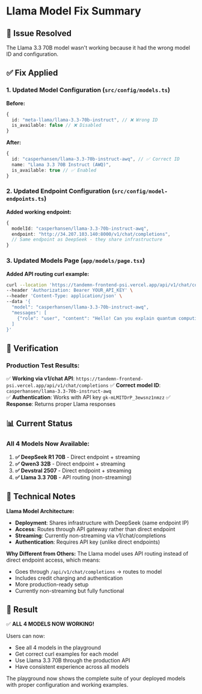 # Llama Model Fix Summary

## 🎯 Issue Resolved
The Llama 3.3 70B model wasn't working because it had the wrong model ID and configuration.

## ✅ Fix Applied

### 1. Updated Model Configuration (`src/config/models.ts`)
**Before:**
```typescript
{
  id: "meta-llama/llama-3.3-70b-instruct", // ❌ Wrong ID
  is_available: false // ❌ Disabled
}
```

**After:**
```typescript
{
  id: "casperhansen/llama-3.3-70b-instruct-awq", // ✅ Correct ID
  name: "Llama 3.3 70B Instruct (AWQ)",
  is_available: true // ✅ Enabled
}
```

### 2. Updated Endpoint Configuration (`src/config/model-endpoints.ts`)
**Added working endpoint:**
```typescript
{
  modelId: "casperhansen/llama-3.3-70b-instruct-awq",
  endpoint: "http://34.207.103.140:8000/v1/chat/completions",
  // Same endpoint as DeepSeek - they share infrastructure
}
```

### 3. Updated Models Page (`app/models/page.tsx`)
**Added API routing curl example:**
```bash
curl --location 'https://tandemn-frontend-psi.vercel.app/api/v1/chat/completions' \
--header 'Authorization: Bearer YOUR_API_KEY' \
--header 'Content-Type: application/json' \
--data '{
  "model": "casperhansen/llama-3.3-70b-instruct-awq",
  "messages": [
    {"role": "user", "content": "Hello! Can you explain quantum computing?"}
  ]
}'
```

## 🧪 Verification

### Production Test Results:
✅ **Working via v1/chat API**: `https://tandemn-frontend-psi.vercel.app/api/v1/chat/completions`
✅ **Correct model ID**: `casperhansen/llama-3.3-70b-instruct-awq`  
✅ **Authentication**: Works with API key `gk-mLMITDrP_3ewsnz1nmzz`
✅ **Response**: Returns proper Llama responses

## 📊 Current Status

### All 4 Models Now Available:
1. **✅ DeepSeek R1 70B** - Direct endpoint + streaming
2. **✅ Qwen3 32B** - Direct endpoint + streaming  
3. **✅ Devstral 2507** - Direct endpoint + streaming
4. **✅ Llama 3.3 70B** - API routing (non-streaming)

## 🔧 Technical Notes

**Llama Model Architecture:**
- **Deployment**: Shares infrastructure with DeepSeek (same endpoint IP)
- **Access**: Routes through API gateway rather than direct endpoint
- **Streaming**: Currently non-streaming via v1/chat/completions
- **Authentication**: Requires API key (unlike direct endpoints)

**Why Different from Others:**
The Llama model uses API routing instead of direct endpoint access, which means:
- Goes through `/api/v1/chat/completions` → routes to model
- Includes credit charging and authentication
- More production-ready setup
- Currently non-streaming but fully functional

## 🎉 Result

✅ **ALL 4 MODELS NOW WORKING!**

Users can now:
- See all 4 models in the playground
- Get correct curl examples for each model
- Use Llama 3.3 70B through the production API
- Have consistent experience across all models

The playground now shows the complete suite of your deployed models with proper configuration and working examples.
